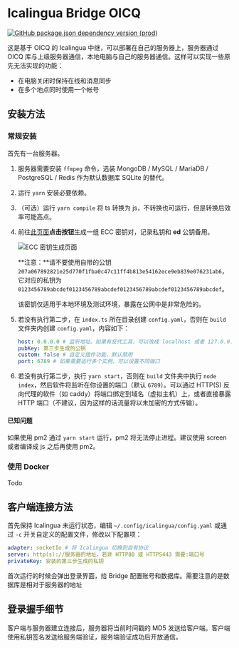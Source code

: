 # Icalingua Bridge OICQ

[![GitHub package.json dependency version (prod)](https://img.shields.io/github/package-json/dependency-version/Icalingua/Icalingua/oicq?filename=icalingua-bridge-oicq%2Fpackage.json)](https://github.com/takayama-lily/oicq)

这是基于 OICQ 的 Icalingua 中继，可以部署在自己的服务器上，服务器通过 OICQ 库与上级服务器通信，本地电脑与自己的服务器通信。这样可以实现一些原先无法实现的功能：

- 在电脑关闭时保持在线和消息同步
- 在多个地点同时使用一个帐号

## 安装方法

### 常规安装

首先有一台服务器。

1. 服务器需要安装 `ffmpeg` 命令，选装 MongoDB / MySQL / MariaDB / PostgreSQL / Redis 作为默认数据库 SQLite 的替代。

2. 运行 `yarn` 安装必要依赖。

3. （可选）运行 `yarn compile` 将 ts 转换为 js，不转换也可运行，但是转换后效率可能高点。

4. 前往[此页面](https://paulmillr.com/ecc/)**点击按钮**生成一组 ECC 密钥对，记录私钥和 **ed** 公钥备用。

   ![ECC 密钥生成页面](https://user-images.githubusercontent.com/18461360/130779855-1cdc26ad-0037-4bbf-930c-07e8cbc2f6c9.png)

   **注意：**请不要使用自带的公钥 `207a067892821e25d770f1fba0c47c11ff4b813e54162ece9eb839e076231ab6`，它对应的私钥为 `0123456789abcdef0123456789abcdef0123456789abcdef0123456789abcdef`。

   该密钥仅适用于本地环境及测试环境，暴露在公网中是非常危险的。

5. 若没有执行第二步，在 `index.ts` 所在目录创建 `config.yaml`，否则在 `build` 文件夹内创建 `config.yaml`，内容如下：

   ```yaml
   host: 0.0.0.0 # 监听地址。如果有反代工具，可以改成 localhost 或者 127.0.0.1
   pubKey: 第三步生成的公钥
   custom: false # 自定义插件功能，默认禁用
   port: 6789 # 如果需要运行多个实例，可以设置不同端口
   ```

6. 若没有执行第二步，执行 `yarn start`，否则在 `build` 文件夹中执行 `node index`，然后软件将监听在你设置的端口（默认 `6789`）。可以通过 HTTP(S) 反向代理的软件（如 caddy）将端口绑定到域名（虚拟主机）上，或者直接暴露 HTTP 端口（不建议，因为这样的话流量将以未加密的方式传输）。

#### 已知问题

如果使用 pm2 通过 `yarn start` 运行，pm2 将无法停止进程。建议使用 screen 或者编译成 js 之后再使用 pm2。

### 使用 Docker

Todo

## 客户端连接方法

首先保持 Icalingua 未运行状态，编辑 `~/.config/icalingua/config.yaml` 或通过 `-c` 开关自定义的配置文件，修改以下配置项：

```yaml
adapter: socketIo # 将 Icalingua 切换到自有协议
server: http(s)://服务器的地址，若非 HTTP80 或 HTTPS443 需要:端口号
privateKey: 安装的第三步生成的私钥
```

首次运行的时候会弹出登录界面，给 Bridge 配置账号和数据库。需要注意的是数据库是相对于服务器的地址

## 登录握手细节

客户端与服务器建立连接后，服务器将当前时间戳的 MD5 发送给客户端。客户端使用私钥签名发送给服务端验证，服务端验证成功后开放通信。
